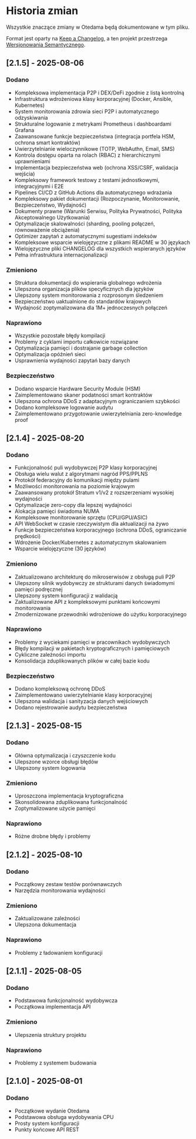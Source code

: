 # Historia zmian

Wszystkie znaczące zmiany w Otedama będą dokumentowane w tym pliku.

Format jest oparty na [Keep a Changelog](https://keepachangelog.com/pl/1.0.0/),
a ten projekt przestrzega [Wersjonowania Semantycznego](https://semver.org/lang/pl/).

## [2.1.5] - 2025-08-06

### Dodano
- Kompleksowa implementacja P2P i DEX/DeFi zgodnie z listą kontrolną
- Infrastruktura wdrożeniowa klasy korporacyjnej (Docker, Ansible, Kubernetes)
- System monitorowania zdrowia sieci P2P i automatycznego odzyskiwania
- Strukturalne logowanie z metrykami Prometheus i dashboardami Grafana
- Zaawansowane funkcje bezpieczeństwa (integracja portfela HSM, ochrona smart kontraktów)
- Uwierzytelnianie wieloczynnikowe (TOTP, WebAuthn, Email, SMS)
- Kontrola dostępu oparta na rolach (RBAC) z hierarchicznymi uprawnieniami
- Implementacja bezpieczeństwa web (ochrona XSS/CSRF, walidacja wejścia)
- Kompleksowy framework testowy z testami jednostkowymi, integracyjnymi i E2E
- Pipelines CI/CD z GitHub Actions dla automatycznego wdrażania
- Kompleksowy pakiet dokumentacji (Rozpoczynanie, Monitorowanie, Bezpieczeństwo, Wydajność)
- Dokumenty prawne (Warunki Serwisu, Polityka Prywatności, Polityka Akceptowalnego Użytkowania)
- Optymalizacje skalowalności (sharding, pooling połączeń, równoważenie obciążenia)
- Optimizer zapytań z automatycznymi sugestiami indeksów
- Kompleksowe wsparcie wielojęzyczne z plikami README w 30 językach
- Wielojęzyczne pliki CHANGELOG dla wszystkich wspieranych języków
- Pełna infrastruktura internacjonalizacji

### Zmieniono
- Struktura dokumentacji do wspierania globalnego wdrożenia
- Ulepszona organizacja plików specyficznych dla języków
- Ulepszony system monitorowania z rozprosonym śledzeniem
- Bezpieczeństwo uaktualnione do standardów krajowych
- Wydajność zoptymalizowana dla 1M+ jednoczesnych połączeń

### Naprawiono
- Wszystkie pozostałe błędy kompilacji
- Problemy z cyklami importu całkowicie rozwiązane
- Optymalizacja pamięci i dostrajanie garbage collection
- Optymalizacja opóźnień sieci
- Usprawnienia wydajności zapytań bazy danych

### Bezpieczeństwo
- Dodano wsparcie Hardware Security Module (HSM)
- Zaimplementowano skaner podatności smart kontraktów
- Ulepszona ochrona DDoS z adaptacyjnym ograniczaniem szybkości
- Dodano kompleksowe logowanie audytu
- Zaimplementowano przygotowanie uwierzytelniania zero-knowledge proof

## [2.1.4] - 2025-08-20

### Dodano
- Funkcjonalność puli wydobywczej P2P klasy korporacyjnej
- Obsługa wielu walut z algorytmami nagród PPS/PPLNS
- Protokół federacyjny do komunikacji między pulami
- Możliwości monitorowania na poziomie krajowym
- Zaawansowany protokół Stratum v1/v2 z rozszerzeniami wysokiej wydajności
- Optymalizacje zero-copy dla lepszej wydajności
- Alokacja pamięci świadoma NUMA
- Kompleksowe monitorowanie sprzętu (CPU/GPU/ASIC)
- API WebSocket w czasie rzeczywistym dla aktualizacji na żywo
- Funkcje bezpieczeństwa korporacyjnego (ochrona DDoS, ograniczanie prędkości)
- Wdrożenie Docker/Kubernetes z automatycznym skalowaniem
- Wsparcie wielojęzyczne (30 języków)

### Zmieniono
- Zaktualizowano architekturę do mikroserwisów z obsługą puli P2P
- Ulepszony silnik wydobywczy ze strukturami danych świadomymi pamięci podręcznej
- Ulepszony system konfiguracji z walidacją
- Zaktualizowane API z kompleksowymi punktami końcowymi monitorowania
- Zmodernizowane przewodniki wdrożeniowe do użytku korporacyjnego

### Naprawiono
- Problemy z wyciekami pamięci w pracownikach wydobywczych
- Błędy kompilacji w pakietach kryptograficznych i pamięciowych
- Cykliczne zależności importu
- Konsolidacja zduplikowanych plików w całej bazie kodu

### Bezpieczeństwo
- Dodano kompleksową ochronę DDoS
- Zaimplementowano uwierzytelnianie klasy korporacyjnej
- Ulepszona walidacja i sanityzacja danych wejściowych
- Dodano rejestrowanie audytu bezpieczeństwa

## [2.1.3] - 2025-08-15

### Dodano
- Główna optymalizacja i czyszczenie kodu
- Ulepszone wzorce obsługi błędów
- Ulepszony system logowania

### Zmieniono
- Uproszczona implementacja kryptograficzna
- Skonsolidowana zduplikowana funkcjonalność
- Zoptymalizowane użycie pamięci

### Naprawiono
- Różne drobne błędy i problemy

## [2.1.2] - 2025-08-10

### Dodano
- Początkowy zestaw testów porównawczych
- Narzędzia monitorowania wydajności

### Zmieniono
- Zaktualizowane zależności
- Ulepszona dokumentacja

### Naprawiono
- Problemy z ładowaniem konfiguracji

## [2.1.1] - 2025-08-05

### Dodano
- Podstawowa funkcjonalność wydobywcza
- Początkowa implementacja API

### Zmieniono
- Ulepszenia struktury projektu

### Naprawiono
- Problemy z systemem budowania

## [2.1.0] - 2025-08-01

### Dodano
- Początkowe wydanie Otedama
- Podstawowa obsługa wydobywania CPU
- Prosty system konfiguracji
- Punkty końcowe API REST